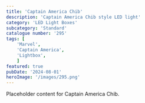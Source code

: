 ```yaml
---
title: 'Captain America Chib'
description: 'Captain America Chib style LED light'
category: 'LED Light Boxes'
subcategory: 'Standard'
catalogue number: '295'
tags: [
    'Marvel', 
    'Captain America',
    'Lightbox', 
    ]
featured: true
pubDate: '2024-08-01'
heroImage: '/images/295.png'
---
```


Placeholder content for Captain America Chib.